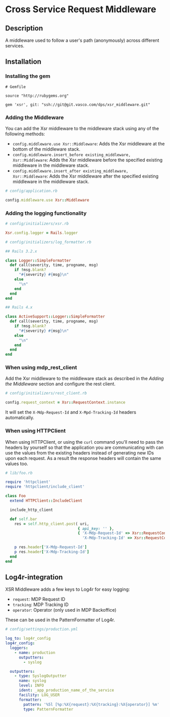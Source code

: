 # Cross Service Request Middleware

## Description
A middleware used to follow a user's path (anonymously) across different services.

## Installation

### Installing the gem
```
# Gemfile

source "http://rubygems.org"

gem 'xsr', git: "ssh://git@git.vasco.com/dps/xsr_middleware.git"
```

### Adding the Middleware
You can add the Xsr middleware to the middleware stack using any of the following methods:

* ```config.middleware.use Xsr::Middleware```: Adds the Xsr middleware at the bottom of the middleware stack.
* ```config.middleware.insert_before existing_middleware, Xsr::Middleware```: Adds the Xsr middleware before the specified existing middleware in the middleware stack.
* ```config.middleware.insert_after existing_middleware, Xsr::Middleware```: Adds the Xsr middleware after the specified existing middleware in the middleware stack.

```ruby
# config/application.rb

config.middleware.use Xsr::Middleware
```

### Adding the logging functionality
```ruby
# config/initializers/xsr.rb

Xsr.config.logger = Rails.logger

# config/initializers/log_formatter.rb

## Rails 3.2.x

class Logger::SimpleFormatter
  def call(severity, time, progname, msg)
    if !msg.blank?
      "#{severity} #{msg}\n"
    else
      "\n"
    end
  end
end

## Rails 4.x

class ActiveSupport::Logger::SimpleFormatter
  def call(severity, time, progname, msg)
    if !msg.blank?
      "#{severity} #{msg}\n"
    else
      "\n"
    end
  end
end
```

### When using mdp_rest_client
Add the Xsr middleware to the middleware stack as described in the _Adding the Middleware_ section and configure the rest client.

```ruby
# config/initializers/rest_client.rb

config.request_context = Xsr::RequestContext.instance
```

It will set the ```X-Mdp-Request-Id``` and ```X-Mpd-Tracking-Id``` headers automatically.

### When using HTTPClient
When using HTTPClient, or using the `curl` command you'll need to pass the headers by yourself so that the application you are communicating with can use the values from the existing headers instead of generating new IDs upon each request. As a result the response headers will contain the same values too.

```ruby
# lib/foo.rb

require 'httpclient'
require 'httpclient/include_client'

class Foo
  extend HTTPClient::IncludeClient

  include_http_client

  def self.bar
    res = self.http_client.post( uri,
                                { api_key: '' },
                                { 'X-Mdp-Request-Id' => Xsr::RequestContext.mdp_request_id,
                                  'X-Mdp-Tracking-Id' => Xsr::RequestContext.tracking_idli } )

    p res.header['X-Mdp-Request-Id']
    p res.header['X-Mdp-Tracking-Id']
  end
end

```

## Log4r-integration
XSR Middleware adds a few keys to Log4r for easy logging:
- ```request```: MDP Request ID
- ```tracking```: MDP Tracking ID
- ```operator```: Operator (only used in MDP Backoffice)

These can be used in the PatternFormatter of Log4r.

```yaml
# config/settings/production.yml

log_to: log4r_config
log4r_config:
  loggers:
    - name: production
      outputters:
        - syslog

  outputters:
    - type: SyslogOutputter
      name: syslog
      level: INFO
      ident: _app_production_name_of_the_service
      facility: LOG_USER
      formatter:
        pattern: '%5l [%p:%X{request}:%X{tracking}:%X{operator}] %m'
        type: PatternFormatter
```

